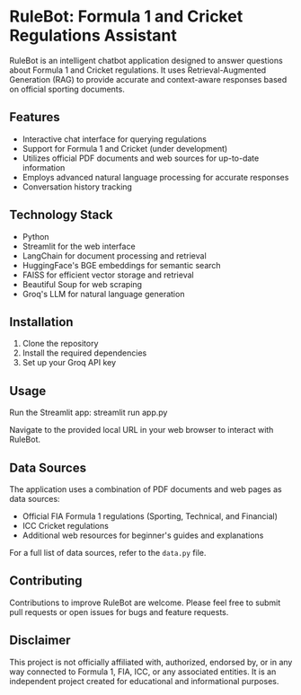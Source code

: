 # RuleBot: Formula 1 and Cricket Regulations Assistant

RuleBot is an intelligent chatbot application designed to answer questions about Formula 1 and Cricket regulations. It uses Retrieval-Augmented Generation (RAG) to provide accurate and context-aware responses based on official sporting documents.

## Features

- Interactive chat interface for querying regulations
- Support for Formula 1 and Cricket (under development)
- Utilizes official PDF documents and web sources for up-to-date information
- Employs advanced natural language processing for accurate responses
- Conversation history tracking

## Technology Stack

- Python
- Streamlit for the web interface
- LangChain for document processing and retrieval
- HuggingFace's BGE embeddings for semantic search
- FAISS for efficient vector storage and retrieval
- Beautiful Soup for web scraping
- Groq's LLM for natural language generation

## Installation

1. Clone the repository
2. Install the required dependencies
3. Set up your Groq API key

## Usage

Run the Streamlit app:
streamlit run app.py

Navigate to the provided local URL in your web browser to interact with RuleBot.

## Data Sources

The application uses a combination of PDF documents and web pages as data sources:

- Official FIA Formula 1 regulations (Sporting, Technical, and Financial)
- ICC Cricket regulations
- Additional web resources for beginner's guides and explanations

For a full list of data sources, refer to the `data.py` file.

## Contributing

Contributions to improve RuleBot are welcome. Please feel free to submit pull requests or open issues for bugs and feature requests.

## Disclaimer

This project is not officially affiliated with, authorized, endorsed by, or in any way connected to Formula 1, FIA, ICC, or any associated entities. It is an independent project created for educational and informational purposes.
